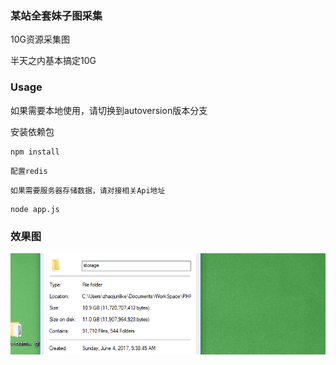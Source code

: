 ### 某站全套妹子图采集
10G资源采集图

半天之内基本搞定10G


### Usage

如果需要本地使用，请切换到autoversion版本分支

安装依赖包
```$xslt
npm install
```

```$xslt
配置redis
```

```$xslt
如果需要服务器存储数据，请对接相关Api地址
```

```$xslt
node app.js
```

### 效果图
![](./readme/4.png)
